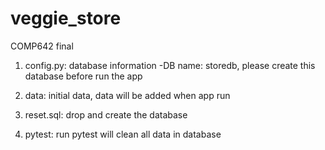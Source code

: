 # veggie_store
 COMP642 final

1. config.py: database information
-DB name: storedb, please create this database before run the app

2. data: initial data, data will be added when app run

3. reset.sql: drop and create the database

4. pytest: run pytest will clean all data in database
